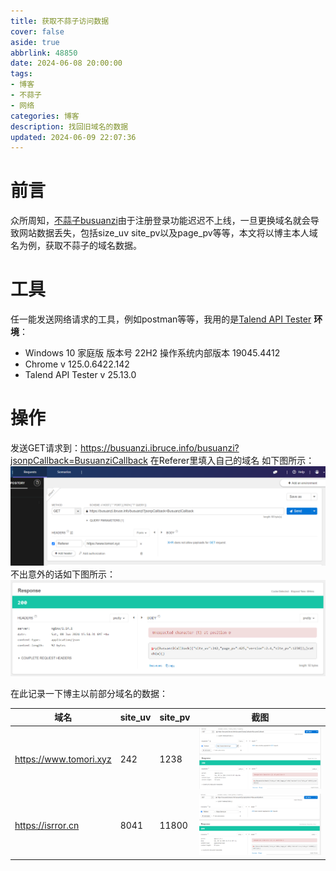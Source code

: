 ```yaml
---
title: 获取不蒜子访问数据
cover: false
aside: true
abbrlink: 48850
date: 2024-06-08 20:00:00
tags: 
- 博客
- 不蒜子
- 网络
categories: 博客
description: 找回旧域名的数据
updated: 2024-06-09 22:07:36
---
```



# 前言
众所周知，[不蒜子busuanzi](https://busuanzi.ibruce.info/)由于注册登录功能迟迟不上线，一旦更换域名就会导致网站数据丢失，包括size_uv site_pv以及page_pv等等，本文将以博主本人域名为例，获取不蒜子的域名数据。

# 工具
任一能发送网络请求的工具，例如postman等等，我用的是[Talend API Tester](https://chromewebstore.google.com/detail/talend-api-tester-free-ed/aejoelaoggembcahagimdiliamlcdmfm)
**环境**：
- Windows 10 家庭版 版本号 22H2 操作系统内部版本 19045.4412
- Chrome v 125.0.6422.142
- Talend API Tester v 25.13.0

# 操作
发送GET请求到：https://busuanzi.ibruce.info/busuanzi?jsonpCallback=BusuanziCallback
在Referer里填入自己的域名
如下图所示：![](../images/Pasted%20image%2020240608235242.png)
不出意外的话如下图所示：
![](../images/Pasted%20image%2020240608235502.png)

在此记录一下博主以前部分域名的数据：

| 域名                     | site_uv | site_pv | 截图                                                 |
| ---------------------- | ------- | ------- | -------------------------------------------------- |
| https://www.tomori.xyz | 242     | 1238    | ![](../images/Pasted%20image%2020240609000930.png) |
| https://isrror.cn      | 8041    | 11800   | ![](../images/Pasted%20image%2020240609000835.png) |
